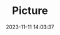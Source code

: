 ---
weight: 1
images:
- /images/edited/75.jpeg
title: Picture
date: 2023-11-11 14:03:37
tags:
- luminar
- work
---